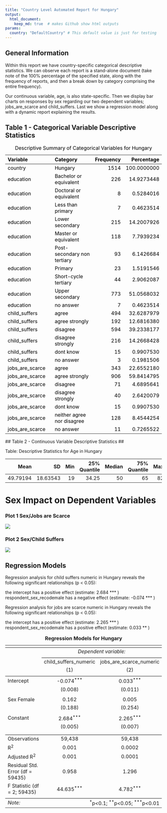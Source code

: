 ```yaml
---
title: "Country Level Automated Report for Hungary"
output:
  html_document:
    keep_md: true  # makes Github show html outputs
params:
  country: "DefaultCountry" # This default value is just for testing
---
```

## General Information ##

  Within this report we have country-specific categorical descriptive statistics. We can observe each report is a stand-alone document (take note of the 100% percentage of the specified state, along with the frequency of reports, and then a break down by category comprising the entire frequency). 
  
  Our continuous variable, age, is also state-specific. Then we display bar charts on responses by sex regarding our two dependent variables; jobs_are_scarce and child_suffers. Last we show a regression model along with a dynamic report explaining the results. 






## Table 1 - Categorical Variable Descriptive Statistics ##
<table class="table" style="color: black; margin-left: auto; margin-right: auto;">
<caption>Descriptive Summary of Categorical Variables for Hungary</caption>
 <thead>
  <tr>
   <th style="text-align:left;"> Variable </th>
   <th style="text-align:left;"> Category </th>
   <th style="text-align:right;"> Frequency </th>
   <th style="text-align:right;"> Percentage </th>
  </tr>
 </thead>
<tbody>
  <tr>
   <td style="text-align:left;width: 4cm; "> country </td>
   <td style="text-align:left;width: 4cm; "> Hungary </td>
   <td style="text-align:right;"> 1514 </td>
   <td style="text-align:right;"> 100.0000000 </td>
  </tr>
  <tr>
   <td style="text-align:left;width: 4cm; "> education </td>
   <td style="text-align:left;width: 4cm; "> Bachelor or equivalent </td>
   <td style="text-align:right;"> 226 </td>
   <td style="text-align:right;"> 14.9273448 </td>
  </tr>
  <tr>
   <td style="text-align:left;width: 4cm; "> education </td>
   <td style="text-align:left;width: 4cm; "> Doctoral or equivalent </td>
   <td style="text-align:right;"> 8 </td>
   <td style="text-align:right;"> 0.5284016 </td>
  </tr>
  <tr>
   <td style="text-align:left;width: 4cm; "> education </td>
   <td style="text-align:left;width: 4cm; "> Less than primary </td>
   <td style="text-align:right;"> 7 </td>
   <td style="text-align:right;"> 0.4623514 </td>
  </tr>
  <tr>
   <td style="text-align:left;width: 4cm; "> education </td>
   <td style="text-align:left;width: 4cm; "> Lower secondary </td>
   <td style="text-align:right;"> 215 </td>
   <td style="text-align:right;"> 14.2007926 </td>
  </tr>
  <tr>
   <td style="text-align:left;width: 4cm; "> education </td>
   <td style="text-align:left;width: 4cm; "> Master or equivalent </td>
   <td style="text-align:right;"> 118 </td>
   <td style="text-align:right;"> 7.7939234 </td>
  </tr>
  <tr>
   <td style="text-align:left;width: 4cm; "> education </td>
   <td style="text-align:left;width: 4cm; "> Post-secondary non tertiary </td>
   <td style="text-align:right;"> 93 </td>
   <td style="text-align:right;"> 6.1426684 </td>
  </tr>
  <tr>
   <td style="text-align:left;width: 4cm; "> education </td>
   <td style="text-align:left;width: 4cm; "> Primary </td>
   <td style="text-align:right;"> 23 </td>
   <td style="text-align:right;"> 1.5191546 </td>
  </tr>
  <tr>
   <td style="text-align:left;width: 4cm; "> education </td>
   <td style="text-align:left;width: 4cm; "> Short-cycle tertiary </td>
   <td style="text-align:right;"> 44 </td>
   <td style="text-align:right;"> 2.9062087 </td>
  </tr>
  <tr>
   <td style="text-align:left;width: 4cm; "> education </td>
   <td style="text-align:left;width: 4cm; "> Upper secondary </td>
   <td style="text-align:right;"> 773 </td>
   <td style="text-align:right;"> 51.0568032 </td>
  </tr>
  <tr>
   <td style="text-align:left;width: 4cm; "> education </td>
   <td style="text-align:left;width: 4cm; "> no answer </td>
   <td style="text-align:right;"> 7 </td>
   <td style="text-align:right;"> 0.4623514 </td>
  </tr>
  <tr>
   <td style="text-align:left;width: 4cm; "> child_suffers </td>
   <td style="text-align:left;width: 4cm; "> agree </td>
   <td style="text-align:right;"> 494 </td>
   <td style="text-align:right;"> 32.6287979 </td>
  </tr>
  <tr>
   <td style="text-align:left;width: 4cm; "> child_suffers </td>
   <td style="text-align:left;width: 4cm; "> agree strongly </td>
   <td style="text-align:right;"> 192 </td>
   <td style="text-align:right;"> 12.6816380 </td>
  </tr>
  <tr>
   <td style="text-align:left;width: 4cm; "> child_suffers </td>
   <td style="text-align:left;width: 4cm; "> disagree </td>
   <td style="text-align:right;"> 594 </td>
   <td style="text-align:right;"> 39.2338177 </td>
  </tr>
  <tr>
   <td style="text-align:left;width: 4cm; "> child_suffers </td>
   <td style="text-align:left;width: 4cm; "> disagree strongly </td>
   <td style="text-align:right;"> 216 </td>
   <td style="text-align:right;"> 14.2668428 </td>
  </tr>
  <tr>
   <td style="text-align:left;width: 4cm; "> child_suffers </td>
   <td style="text-align:left;width: 4cm; "> dont know </td>
   <td style="text-align:right;"> 15 </td>
   <td style="text-align:right;"> 0.9907530 </td>
  </tr>
  <tr>
   <td style="text-align:left;width: 4cm; "> child_suffers </td>
   <td style="text-align:left;width: 4cm; "> no answer </td>
   <td style="text-align:right;"> 3 </td>
   <td style="text-align:right;"> 0.1981506 </td>
  </tr>
  <tr>
   <td style="text-align:left;width: 4cm; "> jobs_are_scarce </td>
   <td style="text-align:left;width: 4cm; "> agree </td>
   <td style="text-align:right;"> 343 </td>
   <td style="text-align:right;"> 22.6552180 </td>
  </tr>
  <tr>
   <td style="text-align:left;width: 4cm; "> jobs_are_scarce </td>
   <td style="text-align:left;width: 4cm; "> agree strongly </td>
   <td style="text-align:right;"> 906 </td>
   <td style="text-align:right;"> 59.8414795 </td>
  </tr>
  <tr>
   <td style="text-align:left;width: 4cm; "> jobs_are_scarce </td>
   <td style="text-align:left;width: 4cm; "> disagree </td>
   <td style="text-align:right;"> 71 </td>
   <td style="text-align:right;"> 4.6895641 </td>
  </tr>
  <tr>
   <td style="text-align:left;width: 4cm; "> jobs_are_scarce </td>
   <td style="text-align:left;width: 4cm; "> disagree strongly </td>
   <td style="text-align:right;"> 40 </td>
   <td style="text-align:right;"> 2.6420079 </td>
  </tr>
  <tr>
   <td style="text-align:left;width: 4cm; "> jobs_are_scarce </td>
   <td style="text-align:left;width: 4cm; "> dont know </td>
   <td style="text-align:right;"> 15 </td>
   <td style="text-align:right;"> 0.9907530 </td>
  </tr>
  <tr>
   <td style="text-align:left;width: 4cm; "> jobs_are_scarce </td>
   <td style="text-align:left;width: 4cm; "> neither agree nor disagree </td>
   <td style="text-align:right;"> 128 </td>
   <td style="text-align:right;"> 8.4544254 </td>
  </tr>
  <tr>
   <td style="text-align:left;width: 4cm; "> jobs_are_scarce </td>
   <td style="text-align:left;width: 4cm; "> no answer </td>
   <td style="text-align:right;"> 11 </td>
   <td style="text-align:right;"> 0.7265522 </td>
  </tr>
</tbody>
</table>
## Table 2 - Continuous Variable Descriptive Statistics ##

Table: Descriptive Statistics for Age in Hungary

|     Mean|       SD| Min| 25% Quantile| Median| 75% Quantile| Max|
|--------:|--------:|---:|------------:|------:|------------:|---:|
| 49.79194| 18.63543|  19|        34.25|     50|           65|  82|
# Sex Impact on Dependent Variables #

### Plot 1 Sex/Jobs are Scarce ###
![](report_Hungary_files/figure-html/jobs-are-scarce-bar-plot-1.png)<!-- -->

### Plot 2 Sex/Child Suffers ###

![](report_Hungary_files/figure-html/child-suffers-sex-bar-plot-1.png)<!-- -->

## Regression Models ##

Regression analysis for child suffers numeric in Hungary reveals the following significant relationships (p < 0.05):

the intercept has a positive effect (estimate: 2.684 *** )
respondent_sex_recodemale has a negative effect (estimate: -0.074 *** ) 

Regression analysis for jobs are scarce numeric in Hungary reveals the following significant relationships (p < 0.05):

the intercept has a positive effect (estimate: 2.265 *** )
respondent_sex_recodemale has a positive effect (estimate: 0.033 ** )




<table style="text-align:center"><caption><strong>Regression Models for Hungary</strong></caption>
<tr><td colspan="3" style="border-bottom: 1px solid black"></td></tr><tr><td style="text-align:left"></td><td colspan="2"><em>Dependent variable:</em></td></tr>
<tr><td></td><td colspan="2" style="border-bottom: 1px solid black"></td></tr>
<tr><td style="text-align:left"></td><td>child_suffers_numeric</td><td>jobs_are_scarce_numeric</td></tr>
<tr><td style="text-align:left"></td><td>(1)</td><td>(2)</td></tr>
<tr><td colspan="3" style="border-bottom: 1px solid black"></td></tr><tr><td style="text-align:left">Intercept</td><td>-0.074<sup>***</sup></td><td>0.033<sup>***</sup></td></tr>
<tr><td style="text-align:left"></td><td>(0.008)</td><td>(0.011)</td></tr>
<tr><td style="text-align:left"></td><td></td><td></td></tr>
<tr><td style="text-align:left">Sex Female</td><td>0.162</td><td>0.005</td></tr>
<tr><td style="text-align:left"></td><td>(0.188)</td><td>(0.254)</td></tr>
<tr><td style="text-align:left"></td><td></td><td></td></tr>
<tr><td style="text-align:left">Constant</td><td>2.684<sup>***</sup></td><td>2.265<sup>***</sup></td></tr>
<tr><td style="text-align:left"></td><td>(0.005)</td><td>(0.007)</td></tr>
<tr><td style="text-align:left"></td><td></td><td></td></tr>
<tr><td colspan="3" style="border-bottom: 1px solid black"></td></tr><tr><td style="text-align:left">Observations</td><td>59,438</td><td>59,438</td></tr>
<tr><td style="text-align:left">R<sup>2</sup></td><td>0.001</td><td>0.0002</td></tr>
<tr><td style="text-align:left">Adjusted R<sup>2</sup></td><td>0.001</td><td>0.0001</td></tr>
<tr><td style="text-align:left">Residual Std. Error (df = 59435)</td><td>0.958</td><td>1.296</td></tr>
<tr><td style="text-align:left">F Statistic (df = 2; 59435)</td><td>44.635<sup>***</sup></td><td>4.782<sup>***</sup></td></tr>
<tr><td colspan="3" style="border-bottom: 1px solid black"></td></tr><tr><td style="text-align:left"><em>Note:</em></td><td colspan="2" style="text-align:right"><sup>*</sup>p<0.1; <sup>**</sup>p<0.05; <sup>***</sup>p<0.01</td></tr>
</table>

